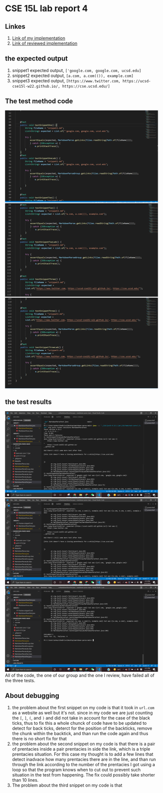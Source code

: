 # CSE 15L lab report 4
## Linkes
1. [Link of my implementation](https://github.com/YueSteveYin/MarkDownParseGroup.git)
2. [Link of reviewed implementation](https://github.com/jordan-nishi/markdown-parse.git)

## the expected output
1. snippet1 expected output, `['google.com, google.com, ucsd.edu]`
2. snippet2 expected output, `[a.com, a.com(()), example.com]`
3. snippet3 expected output, `[https://www.twitter.com, https://ucsd-cse15l-w22.github.io/, https://cse.ucsd.edu/]`

## The test method code
![the Code 1](https://raw.githubusercontent.com/YueSteveYin/cse15l-lab-reports/main/CSE%2015l%20lab%20report4%20screenshot%204.PNG)
![the Code 2](https://raw.githubusercontent.com/YueSteveYin/cse15l-lab-reports/main/CSE%2015l%20lab%20report4%20screenshot%205.PNG)
![the Code 3](https://raw.githubusercontent.com/YueSteveYin/cse15l-lab-reports/main/CSE%2015l%20lab%20report4%20screenshot%206.PNG)

## the test results
![the result 1](https://raw.githubusercontent.com/YueSteveYin/cse15l-lab-reports/main/CSE%2015l%20lab%20report4%20screenshot%201.PNG)
![the result 2](https://raw.githubusercontent.com/YueSteveYin/cse15l-lab-reports/main/CSE%2015l%20lab%20report4%20screenshot%202.PNG)
![the result 3](https://raw.githubusercontent.com/YueSteveYin/cse15l-lab-reports/main/CSE%2015l%20lab%20report4%20screenshot%203.PNG)
All of the code, the one of our group and the one I review, have failed all of the three tests. 

## About debugging
1. the problem about the first snippet on my code is that it took in `url.com` as a website as well but it's not. since in my code we are just counting the `[`, `]`, `(`, and `)`
and did not take in account for the case of the black ticks, thus to fix this a whole chunck of code have to be updated to detect for back ticks, deterct for the position of the backticks, remove the chunk within the backtick, and than run the code again and thus there is no short fix for that
2. the problem about the second snippet on my code is that there is a pair of prentacies inside a pair prentacies in side the link, which is a triple prentacies situation. For this case my thought is to add a few lines that detect inadvace how many prentacies there are in the line, and than run through the link according to the number of the prentacies I got using a loop so that the program knows when to cut out to prevent such situation in the test from happening.  The fix could possibly take shorter than 10 lines. 
3. The problem about the third snippet on my code is that
